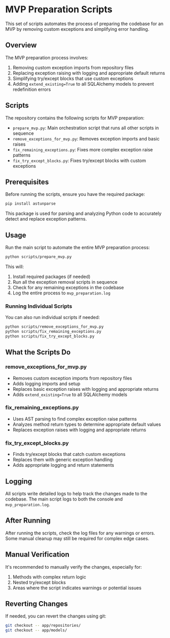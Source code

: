 # MVP Preparation Scripts

This set of scripts automates the process of preparing the codebase for an MVP by removing custom exceptions and simplifying error handling.

## Overview

The MVP preparation process involves:

1. Removing custom exception imports from repository files
2. Replacing exception raising with logging and appropriate default returns
3. Simplifying try/except blocks that use custom exceptions
4. Adding `extend_existing=True` to all SQLAlchemy models to prevent redefinition errors

## Scripts

The repository contains the following scripts for MVP preparation:

- `prepare_mvp.py`: Main orchestration script that runs all other scripts in sequence
- `remove_exceptions_for_mvp.py`: Removes exception imports and basic raises
- `fix_remaining_exceptions.py`: Fixes more complex exception raise patterns
- `fix_try_except_blocks.py`: Fixes try/except blocks with custom exceptions

## Prerequisites

Before running the scripts, ensure you have the required package:

```bash
pip install astunparse
```

This package is used for parsing and analyzing Python code to accurately detect and replace exception patterns.

## Usage

Run the main script to automate the entire MVP preparation process:

```bash
python scripts/prepare_mvp.py
```

This will:
1. Install required packages (if needed)
2. Run all the exception removal scripts in sequence
3. Check for any remaining exceptions in the codebase
4. Log the entire process to `mvp_preparation.log`

### Running Individual Scripts

You can also run individual scripts if needed:

```bash
python scripts/remove_exceptions_for_mvp.py
python scripts/fix_remaining_exceptions.py
python scripts/fix_try_except_blocks.py
```

## What the Scripts Do

### remove_exceptions_for_mvp.py

- Removes custom exception imports from repository files
- Adds logging imports and setup
- Replaces basic exception raises with logging and appropriate returns
- Adds `extend_existing=True` to all SQLAlchemy models

### fix_remaining_exceptions.py

- Uses AST parsing to find complex exception raise patterns
- Analyzes method return types to determine appropriate default values
- Replaces exception raises with logging and appropriate returns

### fix_try_except_blocks.py

- Finds try/except blocks that catch custom exceptions
- Replaces them with generic exception handling
- Adds appropriate logging and return statements

## Logging

All scripts write detailed logs to help track the changes made to the codebase. The main script logs to both the console and `mvp_preparation.log`.

## After Running

After running the scripts, check the log files for any warnings or errors. Some manual cleanup may still be required for complex edge cases.

## Manual Verification

It's recommended to manually verify the changes, especially for:

1. Methods with complex return logic
2. Nested try/except blocks
3. Areas where the script indicates warnings or potential issues

## Reverting Changes

If needed, you can revert the changes using git:

```bash
git checkout -- app/repositories/
git checkout -- app/models/
```
